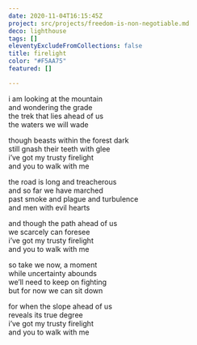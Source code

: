 ```yaml
---
date: 2020-11-04T16:15:45Z
project: src/projects/freedom-is-non-negotiable.md
deco: lighthouse
tags: []
eleventyExcludeFromCollections: false
title: firelight
color: "#F5AA75"
featured: []

---
```

i am looking at the mountain  
and wondering the grade  
the trek that lies ahead of us  
the waters we will wade

though beasts within the forest dark  
still gnash their teeth with glee  
i’ve got my trusty firelight  
and you to walk with me

the road is long and treacherous  
and so far we have marched  
past smoke and plague and turbulence  
and men with evil hearts

and though the path ahead of us  
we scarcely can foresee  
i’ve got my trusty firelight  
and you to walk with me

so take we now, a moment  
while uncertainty abounds  
we’ll need to keep on fighting  
but for now we can sit down

for when the slope ahead of us  
reveals its true degree  
i’ve got my trusty firelight  
and you to walk with me
